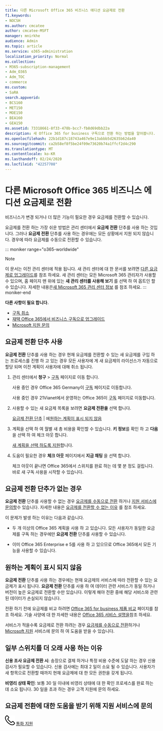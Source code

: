 ```yaml
---
title: 다른 Microsoft Office 365 비즈니스 에디션 요금제로 전환
f1.keywords:
- NOCSH
ms.author: cmcatee
author: cmcatee-MSFT
manager: mnirkhe
audience: Admin
ms.topic: article
ms.service: o365-administration
localization_priority: Normal
ms.collection:
- M365-subscription-management
- Adm_O365
- Adm_TOC
- commerce
ms.custom:
- SaRA
search.appverid:
- BCS160
- MET150
- MOE150
- BEA160
- GEA150
ms.assetid: 73318661-8f33-478b-bcc7-fb8d69dbb22a
description: 새 Office 365 for business 구독으로 전환 하는 방법을 알아봅니다.
ms.openlocfilehash: 22b1d187c18743a467e9e13abbb5d2635b62da40
ms.sourcegitcommit: ca2b58ef8f5be24f09e73620b74a1ffcf2d4c290
ms.translationtype: MT
ms.contentlocale: ko-KR
ms.lasthandoff: 02/24/2020
ms.locfileid: "42257708"
---
```

# <a name="switch-to-a-different-office-365-for-business-plan"></a>다른 Microsoft Office 365 비즈니스 에디션 요금제로 전환

비즈니스가 변경 되거나 더 많은 기능이 필요한 경우 요금제를 전환할 수 있습니다.  

요금제를 전환 하는 가장 쉬운 방법은 관리 센터에서 **요금제 전환** 단추를 사용 하는 것입니다. 그러나 **요금제 전환** 단추를 사용 하는 경우에는 모든 상황에서 지원 되지 않습니다. 경우에 따라 요금제를 수동으로 전환할 수 있습니다.

::: moniker range="o365-worldwide"
> [!NOTE]
> 이 문서는 이전 관리 센터에 적용 됩니다. 새 관리 센터에 대 한 문서를 보려면 [다른 요금제로 업그레이드](upgrade-to-different-plan.md)를 참조 하세요. 새 관리 센터는 모든 Microsoft 365 관리자가 사용할 수 있으며, 홈 페이지 맨 위에 있는 **새 관리 센터를 사용해 보기** 를 선택 하 여 옵트인 할 수 있습니다. 자세한 내용은[새 Microsoft 365 관리 센터 정보](../../admin/microsoft-365-admin-center-preview.md) 를 참조 하세요. 
::: moniker-end

**다른 사항이 필요 합니다.**
- [구독 취소](cancel-your-subscription.md)
- [재택 Office 365에서 비즈니스 구독으로 업그레이드](https://support.office.com/article/9322ffb8-a35d-4407-8ebe-ed6ea0859b9f.aspx)
- [Microsoft 지원 문의](../../admin/contact-support-for-business-products.md)

## <a name="use-the-switch-plans-button"></a>요금제 전환 단추 사용

**요금제 전환** 단추를 사용 하는 경우 현재 요금제를 전환할 수 있는 새 요금제를 구입 하는 프로세스를 진행 하 고 있는 경우 모든 사용자에 게 새 요금제의 라이선스가 자동으로 할당 되며 이전 계획이 사용자에 대해 취소 됩니다. 
  
1. 관리 센터에서 **청구** \> <a href="https://go.microsoft.com/fwlink/p/?linkid=842054" target="_blank">구독</a> 페이지로 이동 합니다.

    사용 중인 경우 Office 365 Germany이 <a href="https://go.microsoft.com/fwlink/p/?linkid=847745" target="_blank">구독</a> 페이지로 이동합니다.

    사용 중인 경우 21Vianet에서 운영하는 Office 365이 <a href="https://go.microsoft.com/fwlink/p/?linkid=850626" target="_blank">구독</a> 페이지로 이동합니다.

2. 사용할 수 있는 새 요금제 목록을 보려면 **요금제 전환을** 선택 합니다.

    [요금제 전환 단추](#the-switch-plans-button-isnt-there) | 에[원하는 계획이 표시 되지 않음](#i-dont-see-the-plan-i-want)

3. 계획을 선택 하 여 월별 새 총 비용을 확인할 수 있습니다. **키 정보**를 확인 하 고 **다음** 을 선택 하 여 체크 아웃 합니다.

    [새 계획을 선택 하도록 지원](https://go.microsoft.com/fwlink/p/?linkid=842056)합니다.

4. 도움이 필요한 경우 **체크 아웃** 페이지에서 **지금 채팅** 을 선택 합니다.

    체크 아웃이 끝나면 Office 365에서 스위치를 완료 하는 데 몇 분 정도 걸립니다. 바로 새 구독 사용을 시작할 수 있습니다.

## <a name="the-switch-plans-button-isnt-there"></a>요금제 전환 단추가 없는 경우

**요금제 전환** 단추를 사용할 수 없는 경우 [요금제를 수동으로 전환](switch-plans-manually.md) 하거나 [지원 서비스에 문의할](../../admin/contact-support-for-business-products.md)수 있습니다. 자세한 내용은 [요금제를 전환할 수 없는 이유](why-can-t-i-switch-plans.md) 를 참조 하세요.
  
이 문제가 발생 하는 이유는 다음과 같습니다.
  
- 두 개 이상의 Office 365 계획을 사용 하 고 있습니다. 모든 사용자가 동일한 요금제를 구독 하는 경우에만 **요금제 전환** 단추를 사용할 수 있습니다.

- 이미 Office 365 Enterprise e 5를 사용 하 고 있으므로 Office 365에서 모든 기능을 사용할 수 있습니다.

## <a name="i-dont-see-the-plan-i-want"></a>원하는 계획이 표시 되지 않음

**요금제 전환** 단추를 사용 하는 경우에는 현재 요금제의 서비스에 따라 전환할 수 있는 요금제가 표시 됩니다. **요금제 전환** 단추를 사용 하 여 데이터 관련 서비스가 동일 하거나 버전이 높은 요금제로 전환할 수만 있습니다. 이렇게 해야 전환 중에 해당 서비스와 관련된 데이터가 손실되지 않습니다.
  
전환 하기 전에 요금제를 비교 하려면 [Office 365 for business 제품 비교](https://go.microsoft.com/fwlink/p/?linkid=842056) 페이지를 참조 하세요. 기술 사양에 대 한 자세한 내용은 [Office 365 서비스 설명을](https://go.microsoft.com/fwlink/p/?linkid=842275)참조 하세요.
  
서비스가 적을수록 요금제로 전환 하려는 경우 [요금제를 수동으로 전환](switch-plans-manually.md)하거나 [Microsoft 지원](../../admin/contact-support-for-business-products.md) 서비스에 문의 하 여 도움을 받을 수 있습니다.
  
## <a name="why-some-switches-take-longer"></a>일부 스위치를 더 오래 사용 하는 이유

 **신용 조사 요금제 전환 시**: 송장으로 결제 하거나 특정 비용 수준에 도달 하는 경우 신용 검사가 필요할 수 있습니다. 신용 검사에는 최대 2 일이 소요 될 수 있습니다. 사용자가 새 항목으로 전환할 때까지 현재 요금제에 대 한 모든 권한을 갖게 됩니다.
  
 **비영리 상태 확인**: 보통 30 일 이내에 비영리 상태에 대 한 확인 프로세스를 완료 하는 데 소요 됩니다. 30 일을 초과 하는 경우 고객 지원에 문의 하세요.
  
## <a name="call-support-to-help-you-switch-plans"></a>요금제 전환에 대한 도움을 받기 위해 지원 서비스에 문의

![전화](../../admin/media/88eae4a1-b8d9-4a12-bc4a-44af244f084b.png) [통화 지원](../../admin/contact-support-for-business-products.md)